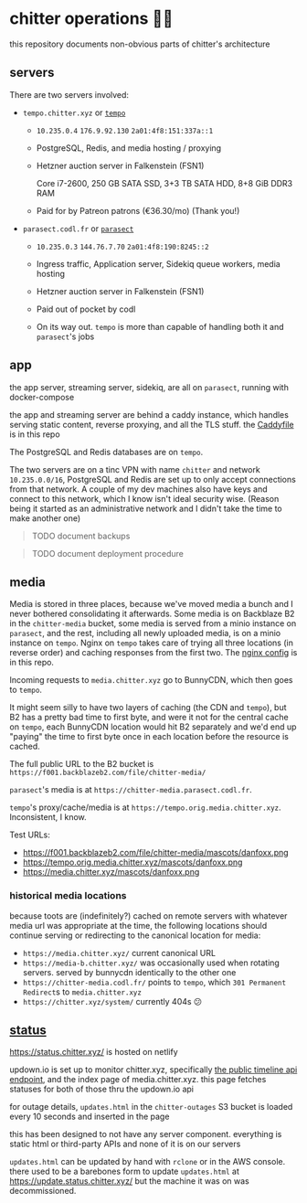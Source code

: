 # chitter operations 🦝🔧

this repository documents non-obvious parts of chitter's architecture

## servers

There are two servers involved:

* `tempo.chitter.xyz` or [`tempo`](https://www.mobygames.com/game/sega-32x/tempo)

    * `10.235.0.4`
      `176.9.92.130`
      `2a01:4f8:151:337a::1`

    * PostgreSQL, Redis, and media hosting / proxying

    * Hetzner auction server in Falkenstein (FSN1)

      Core i7-2600, 250 GB SATA SSD, 3+3 TB SATA HDD, 8+8 GiB DDR3 RAM

    * Paid for by Patreon patrons (€36.30/mo) (Thank you!)

* `parasect.codl.fr` or [`parasect`](https://bulbapedia.bulbagarden.net/wiki/Parasect_(Pok%C3%A9mon))

    * `10.235.0.3`
      `144.76.7.70`
      `2a01:4f8:190:8245::2`

    * Ingress traffic, Application server, Sidekiq queue workers, media hosting

    * Hetzner auction server in Falkenstein (FSN1)

    * Paid out of pocket by codl

    * On its way out. `tempo` is more than capable of handling both it and
      `parasect`'s jobs

## app

the app server, streaming server, sidekiq, are all on `parasect`, running with docker-compose

the app and streaming server are behind a caddy instance, which handles serving static content, reverse proxying, and all the TLS stuff. the [Caddyfile](/Caddyfile) is in this repo

The PostgreSQL and Redis databases are on `tempo`.

The two servers are on a tinc VPN with name `chitter` and network `10.235.0.0/16`,
PostgreSQL and Redis are set up to only accept connections from that network.
A couple of my dev machines also have keys and connect to this network, which I
know isn't ideal security wise. (Reason being it started as an administrative
network and I didn't take the time to make another one)

> TODO document backups

> TODO document deployment procedure

## media

Media is stored in three places, because we've moved media a bunch and I never
bothered consolidating it afterwards. Some media is on Backblaze B2 in the
`chitter-media` bucket, some media is served from a minio instance on
`parasect`, and the rest, including all newly uploaded media, is on a minio
instance on `tempo`. Nginx on `tempo` takes care of trying all three locations (in
reverse order) and caching responses from the first two. The [nginx config](/chitter-media.nginx.inc)
is in this repo.

Incoming requests to `media.chitter.xyz` go to BunnyCDN, which then goes to `tempo`.

It might seem silly to have two layers of caching (the CDN and `tempo`), but B2 has a pretty bad time to first byte, and were it not for the central cache on `tempo`, each BunnyCDN location would hit B2 separately and we'd end up "paying" the time to first byte once in each location before the resource is cached.

The full public URL to the B2 bucket is `https://f001.backblazeb2.com/file/chitter-media/`

`parasect`'s media is at `https://chitter-media.parasect.codl.fr`.

`tempo`'s proxy/cache/media is at `https://tempo.orig.media.chitter.xyz`.
Inconsistent, I know.

Test URLs:

* <https://f001.backblazeb2.com/file/chitter-media/mascots/danfoxx.png>
* <https://tempo.orig.media.chitter.xyz/mascots/danfoxx.png>
* <https://media.chitter.xyz/mascots/danfoxx.png>

### historical media locations

because toots are (indefinitely?) cached on remote servers with whatever media url was appropriate at the time, the following locations should continue serving or redirecting to the canonical location for media:

* `https://media.chitter.xyz/` current canonical URL
* `https://media-b.chitter.xyz/` was occasionally used when rotating servers. served by bunnycdn identically to the other one
* `https://chitter-media.codl.fr/` points to `tempo`, which `301 Permanent Redirect`s to `media.chitter.xyz`
* `https://chitter.xyz/system/` currently 404s 😕

## [status](https://github.com/codl/status.chitter.xyz)

<https://status.chitter.xyz/> is hosted on netlify

updown.io is set up to monitor chitter.xyz, specifically [the public timeline api endpoint][tl], and the index page of media.chitter.xyz. this page fetches statuses for both of those thru the updown.io api

for outage details, `updates.html` in the `chitter-outages` S3 bucket is loaded every 10 seconds and inserted in the page

this has been designed to not have any server component. everything is static html or third-party APIs and none of it is on our servers

[tl]: https://chitter.xyz/api/v1/timelines/public?local=true

`updates.html` can be updated by hand with `rclone` or in the AWS console.
there used to be a barebones form to update `updates.html` at <https://update.status.chitter.xyz/> but the machine it was on was decommissioned.
